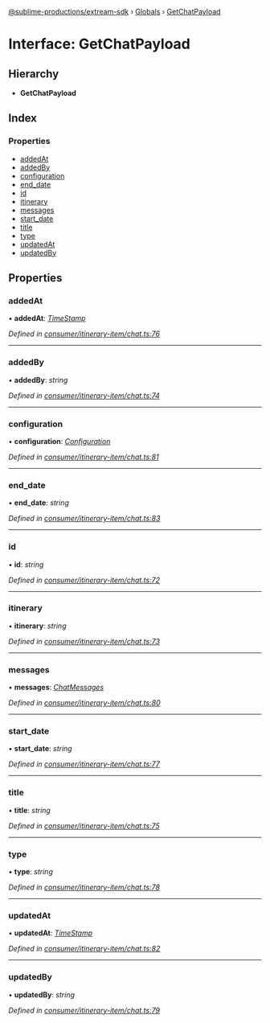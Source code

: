 [@sublime-productions/extream-sdk](../README.md) › [Globals](../globals.md) › [GetChatPayload](getchatpayload.md)

# Interface: GetChatPayload

## Hierarchy

* **GetChatPayload**

## Index

### Properties

* [addedAt](getchatpayload.md#addedat)
* [addedBy](getchatpayload.md#addedby)
* [configuration](getchatpayload.md#configuration)
* [end_date](getchatpayload.md#end_date)
* [id](getchatpayload.md#id)
* [itinerary](getchatpayload.md#itinerary)
* [messages](getchatpayload.md#messages)
* [start_date](getchatpayload.md#start_date)
* [title](getchatpayload.md#title)
* [type](getchatpayload.md#type)
* [updatedAt](getchatpayload.md#updatedat)
* [updatedBy](getchatpayload.md#updatedby)

## Properties

###  addedAt

• **addedAt**: *[TimeStamp](timestamp.md)*

*Defined in [consumer/itinerary-item/chat.ts:76](https://github.com/Extream-SaaS/ex-sdk/blob/dd0fa1a/src/consumer/itinerary-item/chat.ts#L76)*

___

###  addedBy

• **addedBy**: *string*

*Defined in [consumer/itinerary-item/chat.ts:74](https://github.com/Extream-SaaS/ex-sdk/blob/dd0fa1a/src/consumer/itinerary-item/chat.ts#L74)*

___

###  configuration

• **configuration**: *[Configuration](configuration.md)*

*Defined in [consumer/itinerary-item/chat.ts:81](https://github.com/Extream-SaaS/ex-sdk/blob/dd0fa1a/src/consumer/itinerary-item/chat.ts#L81)*

___

###  end_date

• **end_date**: *string*

*Defined in [consumer/itinerary-item/chat.ts:83](https://github.com/Extream-SaaS/ex-sdk/blob/dd0fa1a/src/consumer/itinerary-item/chat.ts#L83)*

___

###  id

• **id**: *string*

*Defined in [consumer/itinerary-item/chat.ts:72](https://github.com/Extream-SaaS/ex-sdk/blob/dd0fa1a/src/consumer/itinerary-item/chat.ts#L72)*

___

###  itinerary

• **itinerary**: *string*

*Defined in [consumer/itinerary-item/chat.ts:73](https://github.com/Extream-SaaS/ex-sdk/blob/dd0fa1a/src/consumer/itinerary-item/chat.ts#L73)*

___

###  messages

• **messages**: *[ChatMessages](chatmessages.md)*

*Defined in [consumer/itinerary-item/chat.ts:80](https://github.com/Extream-SaaS/ex-sdk/blob/dd0fa1a/src/consumer/itinerary-item/chat.ts#L80)*

___

###  start_date

• **start_date**: *string*

*Defined in [consumer/itinerary-item/chat.ts:77](https://github.com/Extream-SaaS/ex-sdk/blob/dd0fa1a/src/consumer/itinerary-item/chat.ts#L77)*

___

###  title

• **title**: *string*

*Defined in [consumer/itinerary-item/chat.ts:75](https://github.com/Extream-SaaS/ex-sdk/blob/dd0fa1a/src/consumer/itinerary-item/chat.ts#L75)*

___

###  type

• **type**: *string*

*Defined in [consumer/itinerary-item/chat.ts:78](https://github.com/Extream-SaaS/ex-sdk/blob/dd0fa1a/src/consumer/itinerary-item/chat.ts#L78)*

___

###  updatedAt

• **updatedAt**: *[TimeStamp](timestamp.md)*

*Defined in [consumer/itinerary-item/chat.ts:82](https://github.com/Extream-SaaS/ex-sdk/blob/dd0fa1a/src/consumer/itinerary-item/chat.ts#L82)*

___

###  updatedBy

• **updatedBy**: *string*

*Defined in [consumer/itinerary-item/chat.ts:79](https://github.com/Extream-SaaS/ex-sdk/blob/dd0fa1a/src/consumer/itinerary-item/chat.ts#L79)*
